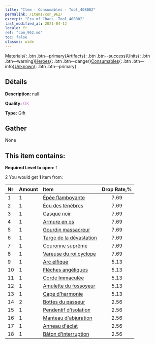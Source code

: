 ```yaml
---
title: "Item - Consumables - Tool_408002"
permalink: /Items/con_962/
excerpt: "Era of Chaos  Tool_408002"
last_modified_at: 2021-04-12
locale: fr
ref: "con_962.md"
toc: false
classes: wide
---
```

 [Materials](/fr/Items/){: .btn .btn--primary}[Artifacts](/fr/Items/Artifacts/){: .btn .btn--success}[Units](/fr/Items/Units/){: .btn .btn--warning}[Heroes](/fr/Items/Heroes/){: .btn .btn--danger}[Consumables](/fr/Items/Consumables/){: .btn .btn--info}[Unknown](/fr/Items/Unknown/){: .btn .btn--primary}

## Détails
 **Description:** null

 **Quality:** <span style="color: #DA70D6">OK</span>

 **Type:** Gift

## Gather

  None

## This item contains:

 **Required Level to open:** 1

 2 You would get **1** item  from:

  | Nr | Amount |     Item    | Drop Rate,% |
  |:---|:-------|:------------|:---------:|
  | 1 | 1 | [Épée flamboyante](/fr/Items/art_121/) | 7.69 | 
  | 2 | 1 | [Écu des ténèbres](/fr/Items/art_122/) | 7.69 | 
  | 3 | 1 | [Casque noir](/fr/Items/art_123/) | 7.69 | 
  | 4 | 1 | [Armure en os](/fr/Items/art_124/) | 7.69 | 
  | 5 | 1 | [Gourdin massacreur](/fr/Items/art_125/) | 7.69 | 
  | 6 | 1 | [Targe de la dévastation](/fr/Items/art_126/) | 7.69 | 
  | 7 | 1 | [Couronne suprême](/fr/Items/art_127/) | 7.69 | 
  | 8 | 1 | [Vareuse du roi cyclope](/fr/Items/art_128/) | 7.69 | 
  | 9 | 1 | [Arc elfique](/fr/Items/art_103/) | 5.13 | 
  | 10 | 1 | [Flèches angéliques](/fr/Items/art_104/) | 5.13 | 
  | 11 | 1 | [Corde Immaculée](/fr/Items/art_105/) | 5.13 | 
  | 12 | 1 | [Amulette du fossoyeur](/fr/Items/art_129/) | 5.13 | 
  | 13 | 1 | [Cape d'harmonie](/fr/Items/art_130/) | 5.13 | 
  | 14 | 2 | [Bottes du passeur](/fr/Items/art_131/) | 2.56 | 
  | 15 | 1 | [Pendentif d'isolation](/fr/Items/art_136/) | 2.56 | 
  | 16 | 1 | [Manteau d'abjuration](/fr/Items/art_137/) | 2.56 | 
  | 17 | 1 | [Anneau d'éclat](/fr/Items/art_138/) | 2.56 | 
  | 18 | 1 | [Bâton d'interruption](/fr/Items/art_139/) | 2.56 | 
